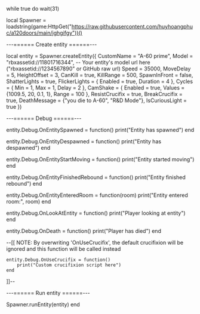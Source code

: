 while true do wait(31)

local Spawner = loadstring(game:HttpGet("https://raw.githubusercontent.com/huyhoangphuc/a120doors/main/jghgifgy"))()

---====== Create entity ======---

local entity = Spawner.createEntity({
    CustomName = "A-60 prime",
    Model = "rbxassetid://11801716344", -- Your entity's model url here ("rbxassetid://1234567890" or GitHub raw url)
    Speed = 35000,
    MoveDelay = 5,
    HeightOffset = 3,
    CanKill = true,
    KillRange = 500,
    SpawnInFront = false,
    ShatterLights = true,
    FlickerLights = {
        Enabled = true,
        Duration = 4
    },
    Cycles = {
        Min = 1,
        Max = 1,
        Delay = 2
    },
    CamShake = {
        Enabled = true,
        Values = {1009.5, 20, 0.1, 1},
        Range = 100
    },
    ResistCrucifix = true,
    BreakCrucifix = true,
    DeathMessage = {"you die to A-60", "R&D Mode"},
    IsCuriousLight = true
})

---====== Debug ======---

entity.Debug.OnEntitySpawned = function()
    print("Entity has spawned")
end

entity.Debug.OnEntityDespawned = function()
    print("Entity has despawned")
end

entity.Debug.OnEntityStartMoving = function()
    print("Entity started moving")
end

entity.Debug.OnEntityFinishedRebound = function()
    print("Entity finished rebound")
end

entity.Debug.OnEntityEnteredRoom = function(room)
    print("Entity entered room:", room)
end

entity.Debug.OnLookAtEntity = function()
    print("Player looking at entity")
end

entity.Debug.OnDeath = function()
    print("Player has died")
end

--[[
    NOTE: By overwriting 'OnUseCrucifix', the default crucifixion will be ignored and this function will be called instead

    entity.Debug.OnUseCrucifix = function()
        print("Custom crucifixion script here")
    end
]]--

---====== Run entity ======---

Spawner.runEntity(entity)
end
